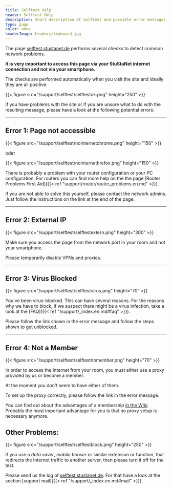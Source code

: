 ```yaml
---
title: Selftest Help
header: Selftest Help
description: Short description of selftest and possible error messages
type: page
color: none
headerImage: headers/keyboard.jpg
---
```


The page [selftest.stustanet.de](http://selftest.stustanet.de) performs several checks to detect common network problems.

**It is very important to access this page via your StuStaNet internet connection and not via your smartphone.**

The checks are performed automatically when you visit the site and ideally they are all positive.

{{< figure src="/support/selftest/selftestok.png" height="250" >}}

If you have problems with the site or if you are unsure what to do with the resulting message, please have a look at the following potential errors.

***

## Error 1: Page not accessible

{{< figure src="/support/selftest/nointernetchrome.png" height="150" >}}

oder

{{< figure src="/support/selftest/nointernetfirefox.png" height="150" >}}

There is probably a problem with your router configuration or your PC configuration.
For routers you can find more help on the the page [Router Problems First Aid]({{< ref "support/router/router_problems.en.md" >}}).

If you are not able to solve this yourself, please contact the network admins. Just follow the instructions on the link at the end of the page.

***

## Error 2: External IP

{{< figure src="/support/selftest/selftestextern.png" height="300" >}}

Make sure you access the page from the network port in your room and not your smartphone.

Please temporarily disable VPNs and proxies.

***

## Error 3: Virus Blocked

{{< figure src="/support/selftest/selftestvirus.png" height="70" >}}

You've been virus-blocked. This can have several reasons. For the reasons why we have to block, if we suspect there might be a virus infection, take a look at the [FAQ]({{< ref "/support/_index.en.md#faq" >}}).

Please follow the link shown in the error message and follow the steps shown to get unblocked.

***

## Error 4: Not a Member

{{< figure src="/support/selftest/selftestnomember.png" height="70" >}}

In order to access the Internet from your room, you must either use a proxy provided by us or become a member.

At the moment you don't seem to have either of them.

To set up the proxy correctly, please follow the link in the error message.

You can find out about the advantages of a membership [in the Wiki](https://wiki.stusta.de/StuStaNet-Services). Probably the most important advantage for you is that no proxy setup is necessary anymore.

## Other Problems:

{{< figure src="/support/selftest/selftestblock.png" height="250" >}}

If you use a *data saver*, *mobile booser* or similar extension or function, that redirects the Internet traffic to another server, then please turn it off for the test.

Please send us the log of [selftest.stustanet.de](http://selftest.stustanet.de). For that have a look at the section [support mail]({{< ref "/support/_index.en.md#mail" >}}).

